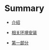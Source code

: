 # Summary

* [介绍](README.md)

* [相关环境安装](./bookcontent/install-groovy.md)

* [第一部分](./bookcontent/install-groovy.md)




